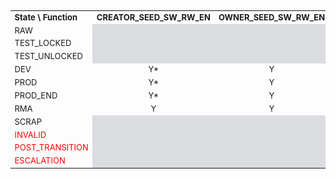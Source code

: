 <table style="text-align:center;font-size:small">
  <tr>
    <td style="text-align:left"><strong>State \ Function</strong></td>
    <td><strong>CREATOR_SEED_SW_RW_EN</strong></td>
    <td><strong>OWNER_SEED_SW_RW_EN</strong></td>
    <td><strong>SEED_HW_RD_EN</strong></td>
    <td><strong>ISO_PART_SW_RD_EN</strong></td>
    <td><strong>ISO_PART_SW_WR_EN</strong></td>
    <td><strong>RMA_STATE</strong></td>
  </tr>
  <tr>
    <td style="text-align:left">RAW</td>
    <td colspan="6" style="background:#dadce0"></td>
  </tr>
  <tr>
   <td style="text-align:left">TEST_LOCKED</td>
   <td colspan="6" style="background:#dadce0"></td>
  </tr>
  <tr>
    <td style="text-align:left">TEST_UNLOCKED</td>
    <td colspan="4" style="background:#dadce0"></td><td>Y</td><td colspan="1" style="background:#dadce0"></td>
  </tr>
  <tr>
    <td style="text-align:left">DEV</td>
    <td>Y*</td><td>Y</td><td>Y*</td><td colspan="1" style="background:#dadce0"></td><td>Y</td><td colspan="1" style="background:#dadce0"></td>
  </tr>
  <tr>
    <td style="text-align:left">PROD</td>
    <td>Y*</td><td>Y</td><td>Y*</td><td>Y</td><td>Y</td><td colspan="1" style="background:#dadce0"></td>
  </tr>
  <tr>
    <td style="text-align:left">PROD_END</td>
    <td>Y*</td><td>Y</td><td>Y*</td><td>Y</td><td>Y</td><td colspan="1" style="background:#dadce0"></td>
  </tr>
  <tr>
    <td style="text-align:left">RMA</td>
    <td>Y</td><td>Y</td><td>Y</td><td>Y</td><td>Y</td><td>Y</td>
  </tr>
  <tr>
    <td style="text-align:left">SCRAP</td>
    <td colspan="6" style="background:#dadce0"></td>
  </tr>
  <tr>
    <td style="text-align:left;color:red">INVALID</td>
    <td colspan="6" style="background:#dadce0"></td>
  </tr>
  <tr>
    <td style="text-align:left;color:red">POST_TRANSITION</td>
    <td colspan="6" style="background:#dadce0"></td>
  </tr>
  <tr>
    <td style="text-align:left;color:red">ESCALATION</td>
    <td colspan="6" style="background:#dadce0"></td>
  </tr>
</table>
